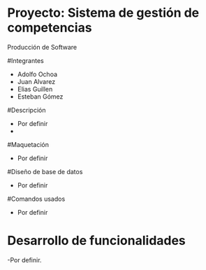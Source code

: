 # Proyecto: Sistema de gestión de competencias
  Producción de Software

#Integrantes
 - Adolfo Ochoa
 - Juan Alvarez
 - Elias Guillen
 - Esteban Gómez

  
#Descripción
- Por definir
- 
#Maquetación
- Por definir
  
#Diseño de base de datos
  - Por definir
  
#Comandos usados
- Por definir

# Desarrollo de funcionalidades
  -Por definir.
